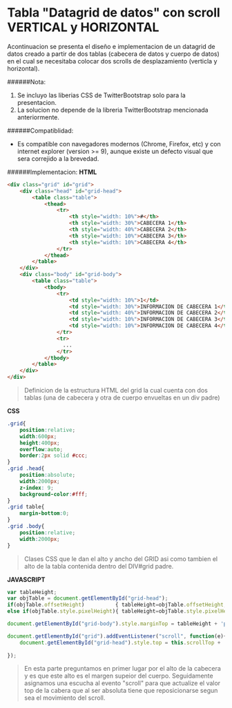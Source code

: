 # Tabla "Datagrid de datos" con scroll VERTICAL y HORIZONTAL
Acontinuacion se presenta el diseño e implementacion de un datagrid de datos creado a partir de dos tablas (cabecera de datos y cuerpo de datos) en el cual se necesitaba colocar dos scrolls de desplazamiento (verticla y horizontal).

######Nota:
1. Se incluyo las liberias CSS de TwitterBootstrap solo para la presentacion.
2. La solucion no depende de la libreria TwitterBootstrap mencionada anteriormente.

######Compatiblidad:
* Es compatible con navegadores modernos (Chrome, Firefox, etc) y con internet explorer (version >= 9), aunque existe un defecto visual que sera correjido a la brevedad.


######Implementacion:
__HTML__
```html
<div class="grid" id="grid">
	<div class="head" id="grid-head">
		<table class="table">
			<thead>
				<tr>
					<th style="width: 10%">#</th>
					<th style="width: 30%">CABECERA 1</th>
					<th style="width: 40%">CABECERA 2</th>
					<th style="width: 10%">CABECERA 3</th>
					<th style="width: 10%">CABECERA 4</th>
				</tr>
			</thead>
		</table>
	</div>
	<div class="body" id="grid-body">
		<table class="table">
			<tbody>
				<tr>
					<td style="width: 10%">1</td>
					<td style="width: 30%">INFORMACION DE CABECERA 1</td>
					<td style="width: 40%">INFORMACION DE CABECERA 2</td>
					<td style="width: 10%">INFORMACION DE CABECERA 3</td>
					<td style="width: 10%">INFORMACION DE CABECERA 4</td>
				</tr>
				<tr>
				  ...
				</tr>
			</tbody>
		</table>
	</div>
</div>
```
> Definicion de la estructura HTML del grid la cual cuenta con dos tablas (una de cabecera y otra de cuerpo envueltas en un div padre)

__CSS__
```css
.grid{
	position:relative;
	width:600px;
	height:400px;
	overflow:auto;
	border:2px solid #ccc;
}
.grid .head{
	position:absolute;
	width:2000px;
	z-index: 9;
	background-color:#fff;
}
.grid table{
	margin-bottom:0;
}
.grid .body{
	position:relative;
	width:2000px;
}
```
> Clases CSS que le dan el alto y ancho del GRID asi como tambien el alto de la tabla contenida dentro del DIV#grid padre.

__JAVASCRIPT__
```javascript
var tableHeight;
var objTable = document.getElementById("grid-head");
if(objTable.offsetHeight)          { tableHeight=objTable.offsetHeight;}
else if(objTable.style.pixelHeight){ tableHeight=objTable.style.pixelHeight;}

document.getElementById("grid-body").style.marginTop = tableHeight + 'px';

document.getElementById("grid").addEventListener("scroll", function(e){
	document.getElementById("grid-head").style.top = this.scrollTop + 'px';
	
});
```
> En esta parte preguntamos en primer lugar por el alto de la cabecera y es que este alto es el margen supeior del cuerpo.
> Seguidamente asignamos una escucha al evento "scroll" para que actualize el valor top de la cabera que al ser absoluta tiene que reposicionarse segun sea el movimiento del scroll. 
